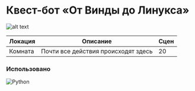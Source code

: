 # Квест-бот «От Винды до Линукса»

![alt text](https://cdn.discordapp.com/attachments/1162459962849624165/1199009446442057758/image.png?ex=65c0fb90&is=65ae8690&hm=67daae0dc330035dce7e61b21ad03982256248a4a66cacdeb58cee9cc224e285& "CJM")

| Локация | Описание | Сцен |
|---------|----------|------|
| Комната | Почти все действия происходят здесь | 20 |


### Использовано
![Python](https://img.shields.io/badge/Python-green?style=for-the-badge)  
